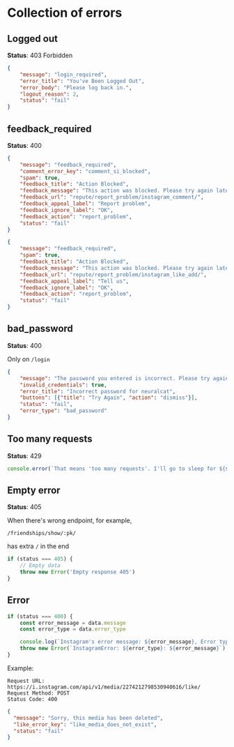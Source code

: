 # Collection of errors



## Logged out

**Status**: 403 Forbidden

```json
{
    "message": "login_required",
    "error_title": "You've Been Logged Out",
    "error_body": "Please log back in.",
    "logout_reason": 2,
    "status": "fail"
}
```


## feedback_required

**Status**: 400

```json
{
    "message": "feedback_required",
    "comment_error_key": "comment_si_blocked",
    "spam": true,
    "feedback_title": "Action Blocked",
    "feedback_message": "This action was blocked. Please try again later. We restrict certain content and actions to protect our community. Tell us if you think we made a mistake.",
    "feedback_url": "repute/report_problem/instagram_comment/",
    "feedback_appeal_label": "Report problem",
    "feedback_ignore_label": "OK",
    "feedback_action": "report_problem",
    "status": "fail"
}
```

```json
{
    "message": "feedback_required",
    "spam": true,
    "feedback_title": "Action Blocked",
    "feedback_message": "This action was blocked. Please try again later. We restrict certain content and actions to protect our community. Tell us if you think we made a mistake.",
    "feedback_url": "repute/report_problem/instagram_like_add/",
    "feedback_appeal_label": "Tell us",
    "feedback_ignore_label": "OK",
    "feedback_action": "report_problem",
    "status": "fail"
}
```


## bad_password

**Status**: 400

Only on `/login`

```json
{
    "message": "The password you entered is incorrect. Please try again.",
    "invalid_credentials": true,
    "error_title": "Incorrect password for neuralcat",
    "buttons": [{"title": "Try Again", "action": "dismiss"}],
    "status": "fail",
    "error_type": "bad_password"
}
```

## Too many requests

**Status**: 429

```javascript
console.error(`That means 'too many requests'. I'll go to sleep for ${sleep_minutes}minutes`)
```

## Empty error

**Status**: 405

When there's wrong endpoint, for example,
```
/friendships/show/:pk/
```
has extra `/` in the end

```javascript
if (status === 405) {
    // Empty data
    throw new Error('Empty response 405')
}
```

## Error

```javascript
if (status === 400) {
    const error_message = data.message
    const error_type = data.error_type

    console.log(`Instagram's error message: ${error_message}, Error type: ${error_type}`)
    throw new Error(`InstagramError: ${error_type}: ${error_message}`)
}
```

Example:

```
Request URL: https://i.instagram.com/api/v1/media/2274212798530940616/like/
Request Method: POST
Status Code: 400
```

```json
{
  "message": "Sorry, this media has been deleted",
  "like_error_key": "like_media_does_not_exist",
  "status": "fail"
}
```
